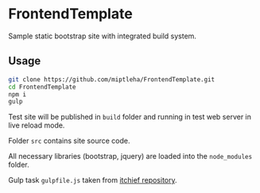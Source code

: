 # FrontendTemplate
Sample static bootstrap site with integrated build system.

## Usage
```bash
git clone https://github.com/miptleha/FrontendTemplate.git
cd FrontendTemplate
npm i
gulp
```

Test site will be published in `build` folder and running in test web server in live reload mode.

Folder `src` contains site source code.

All necessary libraries (bootstrap, jquery) are loaded into the `node_modules` folder.

Gulp task `gulpfile.js` taken from [itchief repository](https://github.com/itchief/gulp-project-bootstrap-4).
